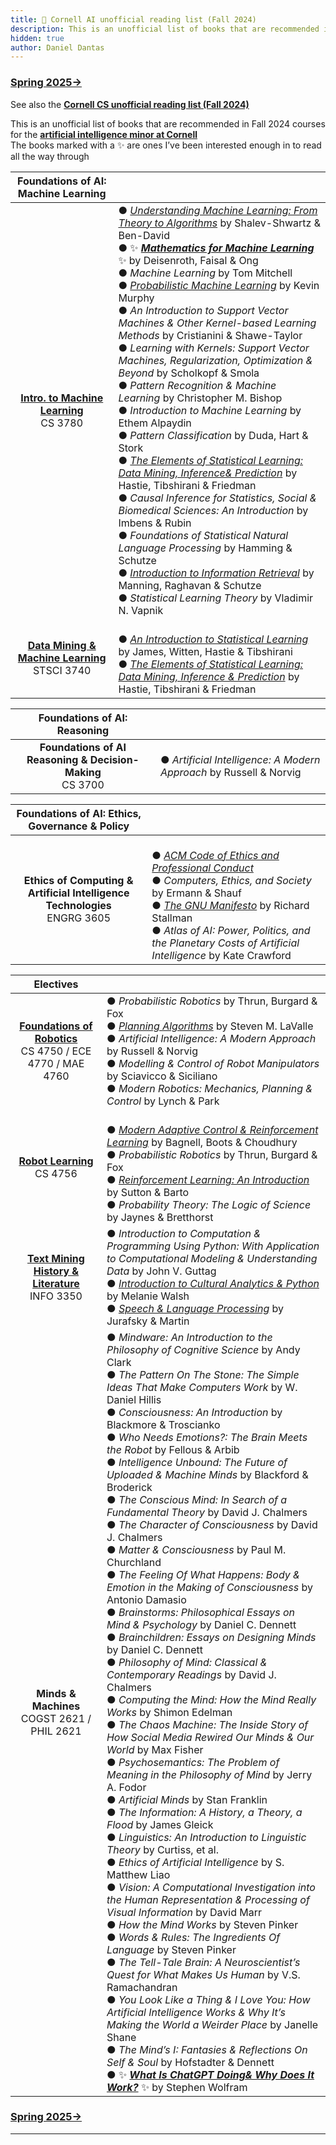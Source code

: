 ```yaml
---
title: 🐻 Cornell AI unofficial reading list (Fall 2024)
description: This is an unofficial list of books that are recommended in Fall 2024 courses for the artificial intelligence minor at Cornell
hidden: true
author: Daniel Dantas
---
```


### [Spring 2025→](https://dantasfiles.com/2025/01/22/cornell-ai-sp25.html)
 
See also the **[Cornell CS unofficial reading list (Fall 2024)](https://dantasfiles.com/2024/08/27/cornell-cs-fa24.html)**

This is an unofficial list of books that are recommended in Fall 2024 courses for the **[artificial intelligence minor at Cornell](https://prod.cis.cornell.edu/undergraduate-opportunities/minors/artificial-intelligence/ai-minor-requirements)**\
The books marked with a ✨ are ones I’ve been interested enough in to read all the way through

| Foundations of AI: Machine Learning | |
| :---: | --- |
| **[Intro. to Machine Learning](https://www.cs.cornell.edu/courses/cs3780/2024fa/)** <br> CS 3780 | ● _[Understanding Machine Learning: From Theory to Algorithms](https://www.cs.huji.ac.il/~shais/UnderstandingMachineLearning/)_ by Shalev-Shwartz & Ben-David <br> ● ✨ ***[Mathematics for Machine Learning](https://mml-book.github.io/)*** ✨ by Deisenroth, Faisal & Ong <br> ● _Machine Learning_ by Tom Mitchell <br> ● _[Probabilistic Machine Learning](https://probml.github.io/pml-book/)_ by Kevin Murphy <br> ● _An Introduction to Support Vector Machines & Other Kernel-based Learning Methods_ by Cristianini & Shawe-Taylor <br> ● _Learning with Kernels: Support Vector Machines, Regularization, Optimization & Beyond_ by Scholkopf & Smola <br> ● _Pattern Recognition & Machine Learning_ by Christopher M. Bishop <br> ● _Introduction to Machine Learning_ by Ethem Alpaydin <br> ● _Pattern Classification_ by Duda, Hart & Stork <br> ● _[The Elements of Statistical Learning: Data Mining, Inference& Prediction](https://hastie.su.domains/ElemStatLearn/)_ by Hastie, Tibshirani & Friedman <br> ● _Causal Inference for Statistics, Social & Biomedical Sciences: An Introduction_ by Imbens & Rubin <br> ● _Foundations of Statistical Natural Language Processing_ by Hamming & Schutze <br> ● _[Introduction to Information Retrieval](https://nlp.stanford.edu/IR-book/)_ by Manning, Raghavan & Schutze <br> ● _Statistical Learning Theory_ by Vladimir N. Vapnik |
| **[Data Mining & Machine Learning](https://nayelbettache.github.io/STSCI3740.html)** <br> STSCI 3740 | <br> ● _[An Introduction to Statistical Learning](https://www.statlearning.com/)_ by James, Witten, Hastie & Tibshirani <br> ● _[The Elements of Statistical Learning: Data Mining, Inference & Prediction](https://hastie.su.domains/ElemStatLearn/)_ by Hastie, Tibshirani & Friedman |

| Foundations of AI: Reasoning | |
| :---: | --- |
| **Foundations of AI Reasoning & Decision-Making** <br> CS 3700 | ● _Artificial Intelligence: A Modern Approach_ by Russell & Norvig |

| Foundations of AI: Ethics, Governance & Policy | |
| :---: | --- |
| **Ethics of Computing & Artificial Intelligence Technologies** <br> ENGRG 3605 | <br> ● _[ACM Code of Ethics and Professional Conduct](https://www.acm.org/code-of-ethics)_ <br> ● _Computers, Ethics, and Society_ by Ermann & Shauf <br> ● _[The GNU Manifesto](https://www.gnu.org/gnu/manifesto.en.html)_ by Richard Stallman <br> ●  _Atlas of AI: Power, Politics, and the Planetary Costs of Artificial Intelligence_ by Kate Crawford |

| Electives | |
| :---: | --- |
| **[Foundations of Robotics](https://www.cs.cornell.edu/courses/cs5750/2024fa/)** <br> CS 4750 / ECE 4770 / MAE 4760 | ● _Probabilistic Robotics_ by Thrun, Burgard & Fox <br> ● _[Planning Algorithms](https://lavalle.pl/planning/)_ by Steven M. LaValle <br> ● _Artificial Intelligence: A Modern Approach_ by Russell & Norvig <br> ● _Modelling & Control of Robot Manipulators_ by Sciavicco & Siciliano <br> ● _Modern Robotics: Mechanics, Planning & Control_ by Lynch & Park |
| **[Robot Learning](https://www.cs.cornell.edu/courses/cs4756/2024fa/)** <br> CS 4756 | <br> ● _[Modern Adaptive Control & Reinforcement Learning](https://macrl-book.github.io/)_ by Bagnell, Boots & Choudhury <br> ● _Probabilistic Robotics_ by Thrun, Burgard & Fox <br> ● _[Reinforcement Learning: An Introduction](http://incompleteideas.net/book/the-book-2nd.html)_ by Sutton & Barto <br> ● _Probability Theory: The Logic of Science_ by Jaynes & Bretthorst |
| **[Text Mining History & Literature](https://github.com/wilkens-teaching/info3350-f24)** <br> INFO 3350 | ●  _Introduction to Computation & Programming Using Python: With Application to Computational Modeling & Understanding Data_ by John V. Guttag <br> ● _[Introduction to Cultural Analytics & Python](https://melaniewalsh.github.io/Intro-Cultural-Analytics/)_ by Melanie Walsh <br> ● _[Speech & Language Processing](https://web.stanford.edu/~jurafsky/slp3/)_ by Jurafsky & Martin |
| **Minds & Machines** <br> COGST 2621 / PHIL 2621 | ● _Mindware: An Introduction to the Philosophy of Cognitive Science_ by Andy Clark <br> ● _The Pattern On The Stone: The Simple Ideas That Make Computers Work_ by W. Daniel Hillis <br> ● _Consciousness: An Introduction_ by Blackmore & Troscianko <br> ● _Who Needs Emotions?: The Brain Meets the Robot_ by Fellous & Arbib <br> ● _Intelligence Unbound: The Future of Uploaded & Machine Minds_ by Blackford & Broderick <br> ● _The Conscious Mind: In Search of a Fundamental Theory_ by David J. Chalmers <br> ● _The Character of Consciousness_ by David J. Chalmers <br> ● _Matter & Consciousness_ by Paul M. Churchland <br> ● _The Feeling Of What Happens: Body & Emotion in the Making of Consciousness_ by Antonio Damasio <br> ● _Brainstorms: Philosophical Essays on Mind & Psychology_ by Daniel C. Dennett <br> ●  _Brainchildren: Essays on Designing Minds_ by Daniel C. Dennett <br> ● _Philosophy of Mind: Classical & Contemporary Readings_ by David J. Chalmers <br> ● _Computing the Mind: How the Mind Really Works_ by Shimon Edelman <br> ● _The Chaos Machine: The Inside Story of How Social Media Rewired Our Minds & Our World_ by Max Fisher <br> ● _Psychosemantics: The Problem of Meaning in the Philosophy of Mind_ by Jerry A. Fodor <br> ● _Artificial Minds_ by Stan Franklin <br> ● _The Information: A History, a Theory, a Flood_ by James Gleick <br> ● _Linguistics: An Introduction to Linguistic Theory_ by Curtiss, et al. <br> ● _Ethics of Artificial Intelligence_ by S. Matthew Liao <br> ● _Vision: A Computational Investigation into the Human Representation & Processing of Visual Information_ by David Marr <br> ● _How the Mind Works_ by Steven Pinker <br> ● _Words & Rules: The Ingredients Of Language_ by Steven Pinker <br> ●  _The Tell-Tale Brain: A Neuroscientist’s Quest for What Makes Us Human_ by V.S. Ramachandran <br> ● _You Look Like a Thing & I Love You: How Artificial Intelligence Works & Why It’s Making the World a Weirder Place_ by Janelle Shane <br> ● _The Mind’s I: Fantasies & Reflections On Self & Soul_ by Hofstadter & Dennett <br> ● ✨ ***[What Is ChatGPT Doing& Why Does It Work?](https://writings.stephenwolfram.com/2023/02/what-is-chatgpt-doing-and-why-does-it-work/)*** ✨ by Stephen Wolfram |

### [Spring 2025→](https://dantasfiles.com/2025/01/22/cornell-ai-sp25.html)

* * *
